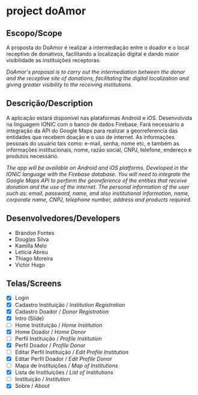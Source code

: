 ﻿
# project doAmor
## Escopo/Scope
A proposta do DoAmor é realizar a intermediação entre o doador e o local receptivo de donativos, facilitando a localização digital e dando maior visibilidade as instituições receptoras.

*DoAmor's proposal is to carry out the intermediation between the donor and the receptive site of donations, facilitating the digital localization and giving greater visibility to the receiving institutions.*

## Descrição/Description
A aplicação estará disponível nas plataformas Android e iOS. Desenvolvida na linguagem IONIC com o banco de dados Firebase. Fará necessário a integração da API do Google Maps para realizar a georreferencia das entidades que recebem doação e o uso de internet. As informações pessoais do usuário tais como: e-mail, senha, nome etc, e também as informações institucionais, nome, razão social, CNPJ, telefone, endereço e produtos necessário.

*The app will be available on Android and iOS platforms. Developed in the IONIC language with the Firebase database. You will need to integrate the Google Maps API to perform the georeference of the entities that receive donation and the use of the internet. The personal information of the user such as: email, password, name, and also institutional information, name, corporate name, CNPJ, telephone number, address and products required.*

## Desenvolvedores/Developers
- Brandon Fontes
- Douglas Silva
- Kamilla Melo
- Letícia Abreu
- Thiago Moreira
- Victor Hugo

## Telas/Screens
- [x] Login
- [x] Cadastro Instituição / *Institution Registration*
- [x] Cadastro Doador / *Donor Registration*
- [x] Intro (Slide)
- [ ] Home Instituição / *Home Institution*
- [x] Home Doador / *Home Donor*
- [ ] Perfil Instituição / *Profile Institution*
- [x] Perfil Doador / *Profile Donor*
- [ ] Editar Perfil Instituição / *Edit Profile Institution*
- [x] Editar Perfil Doador / *Edit Profile Donor*
- [ ] Mapa de Instituições / *Map of Institutions*
- [x] Lista de Instituições / *List of Institutions*
- [ ] Instituição / *Institution*
- [x] Sobre / *About*